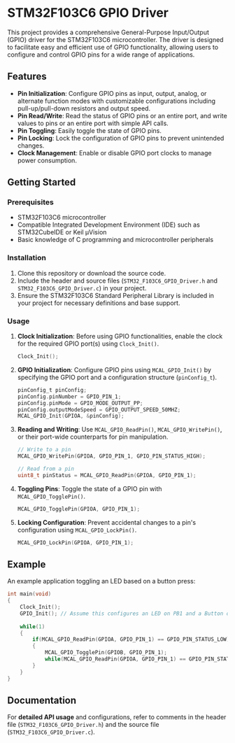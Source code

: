 # STM32F103C6 GPIO Driver

This project provides a comprehensive General-Purpose Input/Output (GPIO) driver for the STM32F103C6 microcontroller. The driver is designed to facilitate easy and efficient use of GPIO functionality, allowing users to configure and control GPIO pins for a wide range of applications.

## Features

- **Pin Initialization**: Configure GPIO pins as input, output, analog, or alternate function modes with customizable configurations including pull-up/pull-down resistors and output speed.
- **Pin Read/Write**: Read the status of GPIO pins or an entire port, and write values to pins or an entire port with simple API calls.
- **Pin Toggling**: Easily toggle the state of GPIO pins.
- **Pin Locking**: Lock the configuration of GPIO pins to prevent unintended changes.
- **Clock Management**: Enable or disable GPIO port clocks to manage power consumption.

## Getting Started

### Prerequisites

- STM32F103C6 microcontroller
- Compatible Integrated Development Environment (IDE) such as STM32CubeIDE or Keil µVision
- Basic knowledge of C programming and microcontroller peripherals

### Installation

1. Clone this repository or download the source code.
2. Include the header and source files (`STM32_F103C6_GPIO_Driver.h` and `STM32_F103C6_GPIO_Driver.c`) in your project.
3. Ensure the STM32F103C6 Standard Peripheral Library is included in your project for necessary definitions and base support.

### Usage

1. **Clock Initialization**: Before using GPIO functionalities, enable the clock for the required GPIO port(s) using `Clock_Init()`.

    ```c
    Clock_Init();
    ```

2. **GPIO Initialization**: Configure GPIO pins using `MCAL_GPIO_Init()` by specifying the GPIO port and a configuration structure (`pinConfig_t`).

    ```c
    pinConfig_t pinConfig;
    pinConfig.pinNumber = GPIO_PIN_1;
    pinConfig.pinMode = GPIO_MODE_OUTPUT_PP;
    pinConfig.outputModeSpeed = GPIO_OUTPUT_SPEED_50MHZ;
    MCAL_GPIO_Init(GPIOA, &pinConfig);
    ```

3. **Reading and Writing**: Use `MCAL_GPIO_ReadPin()`, `MCAL_GPIO_WritePin()`, or their port-wide counterparts for pin manipulation.

    ```c
    // Write to a pin
    MCAL_GPIO_WritePin(GPIOA, GPIO_PIN_1, GPIO_PIN_STATUS_HIGH);
    
    // Read from a pin
    uint8_t pinStatus = MCAL_GPIO_ReadPin(GPIOA, GPIO_PIN_1);
    ```

4. **Toggling Pins**: Toggle the state of a GPIO pin with `MCAL_GPIO_TogglePin()`.

    ```c
    MCAL_GPIO_TogglePin(GPIOA, GPIO_PIN_1);
    ```

5. **Locking Configuration**: Prevent accidental changes to a pin's configuration using `MCAL_GPIO_LockPin()`.

    ```c
    MCAL_GPIO_LockPin(GPIOA, GPIO_PIN_1);
    ```

## Example

An example application toggling an LED based on a button press:

```c
int main(void)
{
    Clock_Init();
    GPIO_Init(); // Assume this configures an LED on PB1 and a Button on PA1
    
    while(1)
    {
        if(MCAL_GPIO_ReadPin(GPIOA, GPIO_PIN_1) == GPIO_PIN_STATUS_LOW)
        {
            MCAL_GPIO_TogglePin(GPIOB, GPIO_PIN_1);
            while(MCAL_GPIO_ReadPin(GPIOA, GPIO_PIN_1) == GPIO_PIN_STATUS_LOW);
        }
    }
}
```

## Documentation
For **detailed API usage** and configurations, refer to comments in the header file (`STM32_F103C6_GPIO_Driver.h`) and the source file (`STM32_F103C6_GPIO_Driver.c`).
